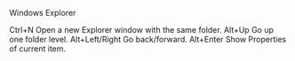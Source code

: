 Windows Explorer

Ctrl+N          Open a new Explorer window with the same folder.
Alt+Up          Go up one folder level.
Alt+Left/Right  Go back/forward.
Alt+Enter       Show Properties of current item.
